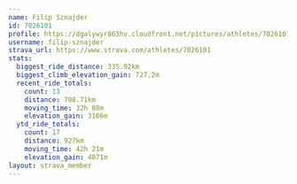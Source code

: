 ```yaml
---
name: Filip Sznajder
id: 7026101
profile: https://dgalywyr863hv.cloudfront.net/pictures/athletes/7026101/2123836/19/large.jpg
username: filip-sznajder
strava_url: https://www.strava.com/athletes/7026101
stats:
  biggest_ride_distance: 335.92km
  biggest_climb_elevation_gain: 727.2m
  recent_ride_totals:
    count: 13
    distance: 708.71km
    moving_time: 32h 08m
    elevation_gain: 3166m
  ytd_ride_totals:
    count: 17
    distance: 927km
    moving_time: 42h 21m
    elevation_gain: 4071m
layout: strava_member
--- 
```

